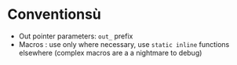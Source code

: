 # Conventionsù

- Out pointer parameters: `out_` prefix
- Macros : use only where necessary, use `static inline` functions elsewhere (complex macros are a a nightmare to debug)
